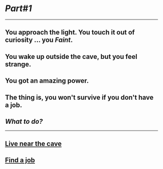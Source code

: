 # *Part#1*

---

## You approach the light. You touch it out of curiosity ... you *Faint*.
## You wake up outside the cave, but you feel strange.
## You got an amazing power.
## The thing is, you won't survive if you don't have a job.
## _What to do?_

---

## [Live near the cave](../endings/bad/end7a.md)

## [Find a job](../choice2a/scene8a.md)
